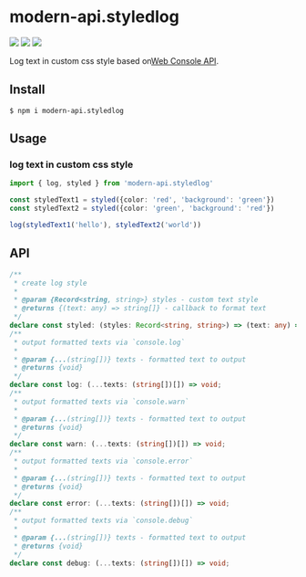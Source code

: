 # modern-api.styledlog

<img src="https://img.shields.io/npm/v/modern-api.styledlog"> <img src="https://img.shields.io/npm/dw/modern-api.styledlog" > <img src="https://img.shields.io/bundlephobia/minzip/modern-api.styledlog?label=minzip">

Log text in custom css style based on[Web Console API](https://developer.mozilla.org/en-US/docs/Web/API/Console_API).

## Install

```shell
$ npm i modern-api.styledlog
```

## Usage

### log text in custom css style

```typescript
import { log, styled } from 'modern-api.styledlog'

const styledText1 = styled({color: 'red', 'background': 'green'})
const styledText2 = styled({color: 'green', 'background': 'red'})

log(styledText1('hello'), styledText2('world'))
```

## API

```typescript
/**
 * create log style
 *
 * @param {Record<string, string>} styles - custom text style
 * @returns {(text: any) => string[]} - callback to format text
 */
declare const styled: (styles: Record<string, string>) => (text: any) => string[];
/**
 * output formatted texts via `console.log`
 *
 * @param {...(string[])} texts - formatted text to output
 * @returns {void}
 */
declare const log: (...texts: (string[])[]) => void;
/**
 * output formatted texts via `console.warn`
 *
 * @param {...(string[])} texts - formatted text to output
 * @returns {void}
 */
declare const warn: (...texts: (string[])[]) => void;
/**
 * output formatted texts via `console.error`
 *
 * @param {...(string[])} texts - formatted text to output
 * @returns {void}
 */
declare const error: (...texts: (string[])[]) => void;
/**
 * output formatted texts via `console.debug`
 *
 * @param {...(string[])} texts - formatted text to output
 * @returns {void}
 */
declare const debug: (...texts: (string[])[]) => void;
```